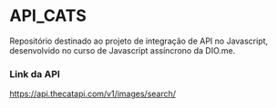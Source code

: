 # API_CATS
Repositório destinado ao projeto de integração de API no Javascript, desenvolvido no curso de Javascript assíncrono da DIO.me.


### Link da API
https://api.thecatapi.com/v1/images/search/

